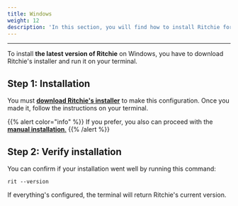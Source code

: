 ```yaml
---
title: Windows
weight: 12
description: 'In this section, you will find how to install Ritchie for Windows.'
---
```


---

To install **the latest version of Ritchie** on Windows, you have to download Ritchie's installer and run it on your terminal. 

## Step 1: Installation

You must [**download Ritchie's installer**](https://commons-repo.ritchiecli.io/latest/ritchiecli.msi) to make this configuration. Once you made it, follow the instructions on your terminal.

{{% alert color="info" %}}
If you prefer, you also can proceed with the[ **manual installation**.](manual-installation.md)
{{% /alert %}}

## Step 2: Verify installation 

You can confirm if your installation went well by running this command: 

```text
rit --version
```

If everything's configured, the terminal will return Ritchie's current version.
